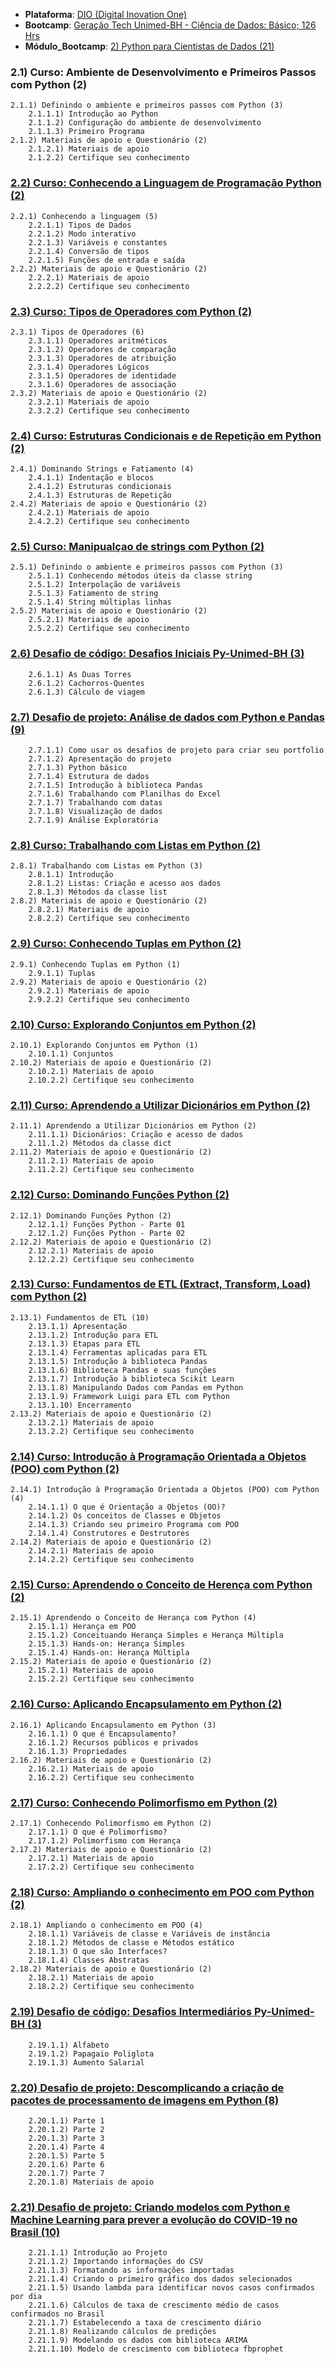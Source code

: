 * **Plataforma**: [DIO (Digital Inovation One)](/dio/)
* **Bootcamp**: [Geração Tech Unimed-BH - Ciência de Dados: Básico; 126 Hrs](/dio/dados_unimed_1/)
* **Módulo_Bootcamp**: [2) Python para Cientistas de Dados (21)](/dio/dados_unimed_1/02-modulo_python/)

### 2.1) Curso: Ambiente de Desenvolvimento e Primeiros Passos com Python (2)
    2.1.1) Definindo o ambiente e primeiros passos com Python (3)   
        2.1.1.1) Introdução ao Python
        2.1.1.2) Configuração do ambiente de desenvolvimento
        2.1.1.3) Primeiro Programa   
    2.1.2) Materiais de apoio e Questionário (2)
        2.1.2.1) Materiais de apoio
        2.1.2.2) Certifique seu conhecimento

### [2.2) Curso: Conhecendo a Linguagem de Programação Python (2)](/dio/dados_unimed_1/02-modulo_python/02-conhecendo_python.py)
    2.2.1) Conhecendo a linguagem (5)
        2.2.1.1) Tipos de Dados
        2.2.1.2) Modo interativo
        2.2.1.3) Variáveis e constantes
        2.2.1.4) Conversão de tipos
        2.2.1.5) Funções de entrada e saída
    2.2.2) Materiais de apoio e Questionário (2)
        2.2.2.1) Materiais de apoio
        2.2.2.2) Certifique seu conhecimento

### [2.3) Curso: Tipos de Operadores com Python (2)](/dio/dados_unimed_1/02-modulo_python/03-operadores.py)
    2.3.1) Tipos de Operadores (6)
        2.3.1.1) Operadores aritméticos
        2.3.1.2) Operadores de comparação
        2.3.1.3) Operadores de atribuição
        2.3.1.4) Operadores Lógicos
        2.3.1.5) Operadores de identidade
        2.3.1.6) Operadores de associação
    2.3.2) Materiais de apoio e Questionário (2)
        2.3.2.1) Materiais de apoio
        2.3.2.2) Certifique seu conhecimento

### [2.4) Curso: Estruturas Condicionais e de Repetição em Python (2)](/dio/dados_unimed_1/02-modulo_python/04-condicao_repeticao.py)
    2.4.1) Dominando Strings e Fatiamento (4)
        2.4.1.1) Indentação e blocos
        2.4.1.2) Estruturas condicionais
        2.4.1.3) Estruturas de Repetição
    2.4.2) Materiais de apoio e Questionário (2)
        2.4.2.1) Materiais de apoio
        2.4.2.2) Certifique seu conhecimento

### [2.5) Curso: Manipualçao de strings com Python (2)](/dio/dados_unimed_1/02-modulo_python/05-strings.py)
    2.5.1) Definindo o ambiente e primeiros passos com Python (3)
        2.5.1.1) Conhecendo métodos úteis da classe string
        2.5.1.2) Interpolação de variáveis
        2.5.1.3) Fatiamento de string
        2.5.1.4) String múltiplas linhas
    2.5.2) Materiais de apoio e Questionário (2)
        2.5.2.1) Materiais de apoio
        2.5.2.2) Certifique seu conhecimento

### [2.6) Desafio de código: Desafios Iniciais Py-Unimed-BH (3)](/dio/dados_unimed_1/02-modulo_python/06-desafio_codigo)
        2.6.1.1) As Duas Torres
        2.6.1.2) Cachorros-Quentes
        2.6.1.3) Cálculo de viagem

### [2.7) Desafio de projeto: Análise de dados com Python e Pandas (9)](/dio/dados_unimed_1/02-modulo_python/07-pandas)
        2.7.1.1) Como usar os desafios de projeto para criar seu portfolio
        2.7.1.2) Apresentação do projeto
        2.7.1.3) Python básico
        2.7.1.4) Estrutura de dados
        2.7.1.5) Introdução à biblioteca Pandas
        2.7.1.6) Trabalhando com Planilhas do Excel
        2.7.1.7) Trabalhando com datas
        2.7.1.8) Visualização de dados
        2.7.1.9) Análise Exploratória

### [2.8) Curso: Trabalhando com Listas em Python (2)](/dio/dados_unimed_1/02-modulo_python/08-listas.py)
    2.8.1) Trabalhando com Listas em Python (3)
        2.8.1.1) Introdução
        2.8.1.2) Listas: Criação e acesso aos dados
        2.8.1.3) Métodos da classe list
    2.8.2) Materiais de apoio e Questionário (2)
        2.8.2.1) Materiais de apoio
        2.8.2.2) Certifique seu conhecimento

### [2.9) Curso: Conhecendo Tuplas em Python (2)](/dio/dados_unimed_1/02-modulo_python/09-tuplas.py)
    2.9.1) Conhecendo Tuplas em Python (1)
        2.9.1.1) Tuplas
    2.9.2) Materiais de apoio e Questionário (2)
        2.9.2.1) Materiais de apoio
        2.9.2.2) Certifique seu conhecimento

### [2.10) Curso: Explorando Conjuntos em Python (2)](/dio/dados_unimed_1/02-modulo_python/10-conjuntos.py)
    2.10.1) Explorando Conjuntos em Python (1)
        2.10.1.1) Conjuntos
    2.10.2) Materiais de apoio e Questionário (2)
        2.10.2.1) Materiais de apoio
        2.10.2.2) Certifique seu conhecimento

### [2.11) Curso: Aprendendo a Utilizar Dicionários em Python (2)](/dio/dados_unimed_1/02-modulo_python/11-dicionarios.py)
    2.11.1) Aprendendo a Utilizar Dicionários em Python (2)
        2.11.1.1) Dicionários: Criação e acesso de dados
        2.11.1.2) Métodos da classe dict
    2.11.2) Materiais de apoio e Questionário (2)
        2.11.2.1) Materiais de apoio
        2.11.2.2) Certifique seu conhecimento

### [2.12) Curso: Dominando Funções Python (2)](/dio/dados_unimed_1/02-modulo_python/12-funcoes.py)
    2.12.1) Dominando Funções Python (2)
        2.12.1.1) Funções Python - Parte 01
        2.12.1.2) Funções Python - Parte 02
    2.12.2) Materiais de apoio e Questionário (2)
        2.12.2.1) Materiais de apoio
        2.12.2.2) Certifique seu conhecimento

### [2.13) Curso: Fundamentos de ETL (Extract, Transform, Load) com Python (2)](/dio/dados_unimed_1/02-modulo_python/13-etl)
    2.13.1) Fundamentos de ETL (10)
        2.13.1.1) Apresentação
        2.13.1.2) Introdução para ETL
        2.13.1.3) Etapas para ETL
        2.13.1.4) Ferramentas aplicadas para ETL
        2.13.1.5) Introdução à biblioteca Pandas
        2.13.1.6) Biblioteca Pandas e suas funções
        2.13.1.7) Introdução à biblioteca Scikit Learn
        2.13.1.8) Manipulando Dados com Pandas em Python
        2.13.1.9) Framework Luigi para ETL com Python
        2.13.1.10) Encerramento
    2.13.2) Materiais de apoio e Questionário (2)
        2.13.2.1) Materiais de apoio
        2.13.2.2) Certifique seu conhecimento

### [2.14) Curso: Introdução à Programação Orientada a Objetos (POO) com Python (2)](/dio/dados_unimed_1/02-modulo_python/14-poo.py)
    2.14.1) Introdução à Programação Orientada a Objetos (POO) com Python (4)
        2.14.1.1) O que é Orientação a Objetos (OO)?
        2.14.1.2) Os conceitos de Classes e Objetos
        2.14.1.3) Criando seu primeiro Programa com POO
        2.14.1.4) Construtores e Destrutores
    2.14.2) Materiais de apoio e Questionário (2)
        2.14.2.1) Materiais de apoio
        2.14.2.2) Certifique seu conhecimento

### [2.15) Curso: Aprendendo o Conceito de Herença com Python (2)](/dio/dados_unimed_1/02-modulo_python/15-heranca.py)
    2.15.1) Aprendendo o Conceito de Herança com Python (4)
        2.15.1.1) Herança em POO
        2.15.1.2) Conceituando Herança Simples e Herança Múltipla
        2.15.1.3) Hands-on: Herança Simples
        2.15.1.4) Hands-on: Herança Múltipla
    2.15.2) Materiais de apoio e Questionário (2)
        2.15.2.1) Materiais de apoio
        2.15.2.2) Certifique seu conhecimento

### [2.16) Curso: Aplicando Encapsulamento em Python (2)](/dio/dados_unimed_1/02-modulo_python/16-encapsulamento.py)
    2.16.1) Aplicando Encapsulamento em Python (3)
        2.16.1.1) O que é Encapsulamento?
        2.16.1.2) Recursos públicos e privados
        2.16.1.3) Propriedades
    2.16.2) Materiais de apoio e Questionário (2)
        2.16.2.1) Materiais de apoio
        2.16.2.2) Certifique seu conhecimento

### [2.17) Curso: Conhecendo Polimorfismo em Python (2)](/dio/dados_unimed_1/02-modulo_python/17-polimorfismo.py)
    2.17.1) Conhecendo Polimorfismo em Python (2)
        2.17.1.1) O que é Polimorfismo?
        2.17.1.2) Polimorfismo com Herança
    2.17.2) Materiais de apoio e Questionário (2)
        2.17.2.1) Materiais de apoio
        2.17.2.2) Certifique seu conhecimento

### [2.18) Curso: Ampliando o conhecimento em POO com Python (2)](/dio/dados_unimed_1/02-modulo_python/18-poo_2.py)
    2.18.1) Ampliando o conhecimento em POO (4)
        2.18.1.1) Variáveis de classe e Variáveis de instância
        2.18.1.2) Métodos de classe e Métodos estático
        2.18.1.3) O que são Interfaces?
        2.18.1.4) Classes Abstratas
    2.18.2) Materiais de apoio e Questionário (2)
        2.18.2.1) Materiais de apoio
        2.18.2.2) Certifique seu conhecimento

### [2.19) Desafio de código: Desafios Intermediários Py-Unimed-BH (3)](/dio/dados_unimed_1/02-modulo_python/19-desafio_codigo)
        2.19.1.1) Alfabeto
        2.19.1.2) Papagaio Poliglota
        2.19.1.3) Aumento Salarial

### [2.20) Desafio de projeto: Descomplicando a criação de pacotes de processamento de imagens em Python (8)](/dio/dados_unimed_1/02-modulo_python/19-desafio_codigo)
        2.20.1.1) Parte 1
        2.20.1.2) Parte 2
        2.20.1.3) Parte 3
        2.20.1.4) Parte 4
        2.20.1.5) Parte 5
        2.20.1.6) Parte 6
        2.20.1.7) Parte 7
        2.20.1.8) Materiais de apoio

### [2.21) Desafio de projeto: Criando modelos com Python e Machine Learning para prever a evolução do COVID-19 no Brasil (10)](/dio/dados_unimed_1/02-modulo_python/21-machine_learning)
        2.21.1.1) Introdução ao Projeto
        2.21.1.2) Importando informações do CSV
        2.21.1.3) Formatando as informações importadas
        2.21.1.4) Criando o primeiro gráfico dos dados selecionados
        2.21.1.5) Usando lambda para identificar novos casos confirmados por dia
        2.21.1.6) Cálculos de taxa de crescimento médio de casos confirmados no Brasil
        2.21.1.7) Estabelecendo a taxa de crescimento diário
        2.21.1.8) Realizando cálculos de predições
        2.21.1.9) Modelando os dados com biblioteca ARIMA
        2.21.1.10) Modelo de crescimento com biblioteca fbprophet